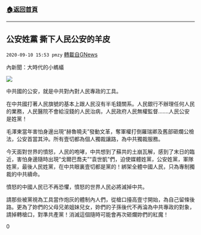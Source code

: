 ###  [:house:返回首頁](https://github.com/ourhimalayas/txt)
---

## 公安姓黨 撕下人民公安的羊皮
`2020-09-10 15:53 pmzy` [轉載自GNews](https://gnews.org/zh-hant/346405/)

內新聞：大時代的小螞蟻

![](https://s3.amazonaws.com/gnews-media-offload/wp-content/uploads/2020/09/10155135/Screenshot_2020-09-10.png)

中共國的公安，就是中共對內對人民專政的工具。

在中共國打著人民旗號的基本上跟人民沒有半毛錢關系。人民銀行不辦理任何人民的業務，人民醫院不會給沒錢的人民治病，人民政府人民無權監督…….人民公安是姓黨！

毛澤東當年害怕身邊出現“赫魯曉夫”發動文革，奪軍權打倒羅瑞卿及舊部砸爛公檢法，公安首當其沖。所有壹切都為個人獨裁讓路，為中共獨裁服務。

今天面對世界的憤怒，人民的咆哮，中共想到了蘇共的土崩瓦解，感到了末日的臨近，害怕身邊隨時出現“戈爾巴喬夫”“袁世凱”們，迫使媒體姓黨，公安姓黨，軍隊姓黨，最後人民姓黨，在中共眼裏壹切都是黨的！綁架全體中國人民，只為專制獨裁的中共續命。

憤怒的中國人民已不再恐懼，憤怒的世界人民必將滅掉中共。

請那些被黨視為工具當作炮灰的體制內人們，從槍口擡高壹寸開始，為自己留條後路。更為了妳們的父母兄弟姐妹兒女，妳們的子孫後代不再淪為中共專政的對象，請掉轉槍口，對準共產黨！消滅這個隨時可能會再次砸爛妳們的紅魔！

0
